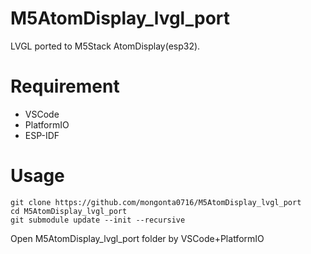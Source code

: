 # M5AtomDisplay_lvgl_port
LVGL ported to M5Stack AtomDisplay(esp32).

# Requirement
- VSCode
- PlatformIO
- ESP-IDF

# Usage

```
git clone https://github.com/mongonta0716/M5AtomDisplay_lvgl_port
cd M5AtomDisplay_lvgl_port
git submodule update --init --recursive
```

Open M5AtomDisplay_lvgl_port folder by VSCode+PlatformIO
